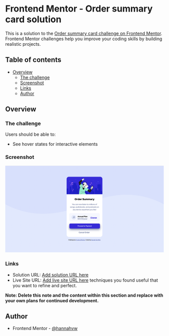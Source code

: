 # Frontend Mentor - Order summary card solution

This is a solution to the [Order summary card challenge on Frontend Mentor](https://www.frontendmentor.io/challenges/order-summary-component-QlPmajDUj). Frontend Mentor challenges help you improve your coding skills by building realistic projects. 

## Table of contents

- [Overview](#overview)
  - [The challenge](#the-challenge)
  - [Screenshot](#screenshot)
  - [Links](#links)
  - [Author](#author)

## Overview

### The challenge

Users should be able to:

- See hover states for interactive elements

### Screenshot

 ![](./screenshot.jpg)

### Links

- Solution URL: [Add solution URL here](https://your-solution-url.com)
- Live Site URL: [Add live site URL here](https://your-live-site-url.com)
techniques you found useful that you want to refine and perfect.

**Note: Delete this note and the content within this section and replace with your own plans for continued development.**

## Author

- Frontend Mentor - [@hannahvw](https://www.frontendmentor.io/profile/hannahvw)